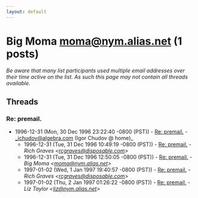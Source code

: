 ```yaml
---
layout: default
---
```


# Big Moma <moma@nym.alias.net> (1 posts)

_Be aware that many list participants used multiple email addresses over their time active on the list. As such this page may not contain all threads available._

## Threads

### Re: premail.
+ 1996-12-31 (Mon, 30 Dec 1996 23:22:40 -0800 (PST)) - [Re: premail.](/archive/1996/12/3f3b9ff5df84e790a62895cafeefff92b0886cd5a82040c42e4dd064d6992117) - _ichudov@algebra.com (Igor Chudov @ home)_
  + 1996-12-31 (Tue, 31 Dec 1996 10:49:19 -0800 (PST)) - [Re: premail.](/archive/1996/12/f52abc9a851e2f197791aa4493eb6bd5a6f4c9f9bbb8d1ca9f58bc2967119dbe) - _Rich Graves \<rcgraves@disposable.com\>_
  + 1996-12-31 (Tue, 31 Dec 1996 12:50:05 -0800 (PST)) - [Re: premail.](/archive/1996/12/f7086d2afcf43b2a49d934c2e85c0d4f11faf4a1c4e216503d4c3a123f4c13fa) - _Big Moma \<moma@nym.alias.net\>_
  + 1997-01-02 (Wed, 1 Jan 1997 19:40:57 -0800 (PST)) - [Re: premail.](/archive/1997/01/2be2a678edd6e3be3254bbf2fdb22c9030e41ab8d65addf4b6888ca244361974) - _Rich Graves \<rcgraves@disposable.com\>_
  + 1997-01-02 (Thu, 2 Jan 1997 01:26:22 -0800 (PST)) - [Re: premail.](/archive/1997/01/274fa498d3757f22ba1d81901a33b410dc11bd285545ca2b908516f4f5ab7b22) - _Liz Taylor \<liz@nym.alias.net\>_

